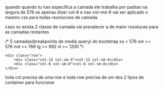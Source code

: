 quando quando tu nao especifica a camada ele trabalha por padrao na largura de 576
se apenas dizer col-6 e nao col-md-6 
vai ser aplicado o mesmo css para todas resolucoes de camada

caso so exista 2 classe de camada 
vai prevalecer a de maior resolucao
para as camadas restantes

/* 
    5 camadas(breakpoints de media query) do bootstrap
    xs  < 576
    sm  >= 576
    md  >= 768
    lg  >= 992
    xl  >= 1200
*/


<div class="container">

    <div class="row">
        <div class="col-12 col-sm-4">col-12 col-sm-4</div>
        <div class="col-6 col-sm-8">col-6 col-sm-8</div>
    </div>
</div>

toda col precisa de uma row 
e toda row precisa de um dos 2 tipos de container para funcionar
